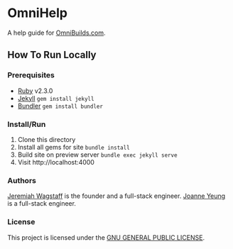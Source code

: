# OmniHelp
A help guide for [OmniBuilds.com][omnibuilds].

## How To Run Locally

### Prerequisites
- [Ruby][ruby] v2.3.0
- [Jekyll][jekyll] `gem install jekyll`
- [Bundler][bundler] `gem install bundler`

### Install/Run
1. Clone this directory
2. Install all gems for site `bundle install`
3. Build site on preview server `bundle exec jekyll serve`
4. Visit http://localhost:4000

### Authors
[Jeremiah Wagstaff][jeremiah] is the founder and a full-stack engineer.
[Joanne Yeung][joanne] is a full-stack engineer.

### License
This project is licensed under the [GNU GENERAL PUBLIC LICENSE][gnu].


[ruby]: https://www.ruby-lang.org/en/documentation/installation/
[omnibuilds]: https://www.omnibuilds.com
[jekyll]: https://jekyllrb.com/
[bundler]: https://bundler.io/
[jeremiah]: https://www.linkedin.com/in/jeremiah-wagstaff-483b5057/
[joanne]: https://linkedin.com/in/jttyeung
[gnu]: LICENSE
